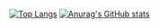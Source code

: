 [![Top Langs](https://github-readme-stats.vercel.app/api/top-langs/?username=joaopauloufal&langs_count=10&layout=compact&hide=lex,shell)](https://github.com/anuraghazra/github-readme-stats)
[![Anurag's GitHub stats](https://github-readme-stats.vercel.app/api?username=joaopauloufal&count_private=true&show_icons=true)](https://github.com/anuraghazra/github-readme-stats)

<!--
**joaopauloufal/joaopauloufal** is a ✨ _special_ ✨ repository because its `README.md` (this file) appears on your GitHub profile.

Here are some ideas to get you started:

- 🔭 I’m currently working on ...
- 🌱 I’m currently learning ...
- 👯 I’m looking to collaborate on ...
- 🤔 I’m looking for help with ...
- 💬 Ask me about ...
- 📫 How to reach me: ...
- 😄 Pronouns: ...
- ⚡ Fun fact: ...
-->
